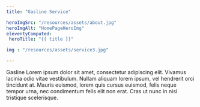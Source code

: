 ```yaml
---
title: "Gasline Service"

heroImgSrc: "/resources/assets/about.jpg"
heroImgAlt: "HomePageHeroImg"
eleventyComputed:
 heroTitle: "{{ title }}"

img : "/resources/assets/service3.jpg"

---
```


Gasline Lorem ipsum dolor sit amet, consectetur adipiscing elit. Vivamus lacinia odio vitae vestibulum. Nullam aliquam lorem
ipsum, vel hendrerit orci tincidunt at. Mauris euismod, lorem quis cursus euismod, felis neque tempor urna, nec
condimentum felis elit non erat. Cras ut nunc in nisi tristique scelerisque.